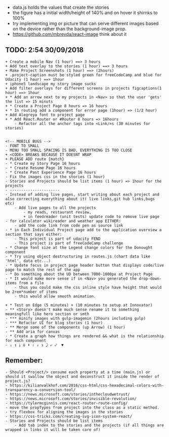 * data.js holds the values that create the stories
* the figure has a initial width/height of 140% and on hover it shirnks to 100% 
* try implementing img or picture that can serve different images based on the device rather than the background-image prop.
* https://github.com/mbrevda/react-image think about it

## TODO: 2:54 30/09/2018
    + Create a mobile Nav (1 hour) ==> 3 hours
    + Add text overlay to the stories (1 hour) ==> 3 hours
    + Make Project Screenshots (1 hour) ==> (2hours)
    + .project-caption must be styled green for freeCodeCamp and blue for Udacity (1 hour) ==> 1hour
    + iphone5 landscape my story image sucks
    + Add filter overlays for different screens in projects figcaptions(1 hour) ==> 1hour
    + * Add an arrow next to my projects in <Nav> so that the user 'gets' the list => 15 minuts
    + * Create a Project Page 8 hours => 16 hours
    + * In routing add a component for error page (1hour) => (1/2 hour)
    + Add Alegreya font to project page
    + * Add React.Router or #Router 8 hours => 16hours
        - Refactor all the anchor tags into <Link/>s (30 minutes for stories)
    

    <!-- MOBILE BUGS -->
    - FONT TO SMALL
    - MENU TOO SMALL SPACING IS BAD, EVERYTHING IS TOO CLOSE
    + <CODE> BREAKS BECAUSE IT DOESNT WRAP
    + PLEASE ADD route {match}
    - * Create my Story Page 16 hours
    - * Create Resume Page 16 hours
    - * Create Past Experience Page 16 hours  
    - Fix the images css in the stories (1 hour)
    - Stories and Projects should be list items (1 hour) => 1hour for the projects
    - ----------------------
    - Instead of adding live pages, start writing about each project and also correcting everything about it( live links,git hub links,bugs etc)
        - Add live pages to all the projects
            - my reads, restaurant review,
            + in feedreader (unit tests) update code to remove live page
    - for calculator wikireader and weather app EITHER:
        - add the code link from code pen as source link
    - * in Each Individual Project page add to the application overview a section that says either:
        - This project is part of udacity FEND
        - This project is part of freeCodeCamp challenge
    - * Change font size at the Legend change colors for the Donought component
    - * Try using object destructuring in routes.js (chart data like 'html', data etc...)
    - * Update focus in project page header button that displays code/live page to match the rest of the app
    - * Do something about the UD between 7000-1000px at Project Page
    - * It would make more sense if in <Nav> you generated the drop-down-items from a file
        - thus you could make the css inline style have height that would be 2rem*number of items
        - this would allow smooth animation.

    + * Test on Edge (5 minutes) + (10 minutes to setup at Innovator)
    - ** <Story> doesn't make much sense rename it to something meaningfull like hero section or smth
    - *** minify images with gulp-imagemin (2hours including gulp)
    - *** Refactor UI for blog stories (1 hour)
    - ** Merge some of the components (up Arrow) (1 hour)
    - ** Add aria for canvas
    - * Create a graph how things are rendered && what is the relationship for each component
    - ⇣ ↧ ⤓ ⤋ ⬍ ⇩ ⇓ ↴ ⤸ ⤶ ⤦  ▼ 

## Remember:
    - Should <Project/> consume each property at a time (main.js) or should it swallow the object and deconstruct it inside the render of project.js?
    - https://kilianvalkhof.com/2016/css-html/css-hexadecimal-colors-with-transparency-a-conversion-tool/
    - https://news.microsoft.com/stories/inthecloudwetrust/
    - https://news.microsoft.com/stories/invisible-revolution/
    - https://tylermcginnis.com/react-router-route-config/
    - move the propTypes from project into the class as a static method.
    - try flexbox for aligning the images in the stories
    - https://css-tricks.com/creating-svg-icon-system-react/
    - Stories and Projects should be list items
        - Add tab index to the stories and the projects (if all things are wrapped in links it will be taken care of)